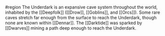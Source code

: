 #region 
The Underdark is an expansive cave system throughout the world, inhabited by the [[Deepfolk]] ([[Drow]], [[Goblins]], and [[Orcs]]). Some rare caves stretch far enough from the surface to reach the Underdark, though none are known within [[Dennar]]. The [[Darktide]] was sparked by [[Dwarves]] mining a path deep enough to reach the Underdark.